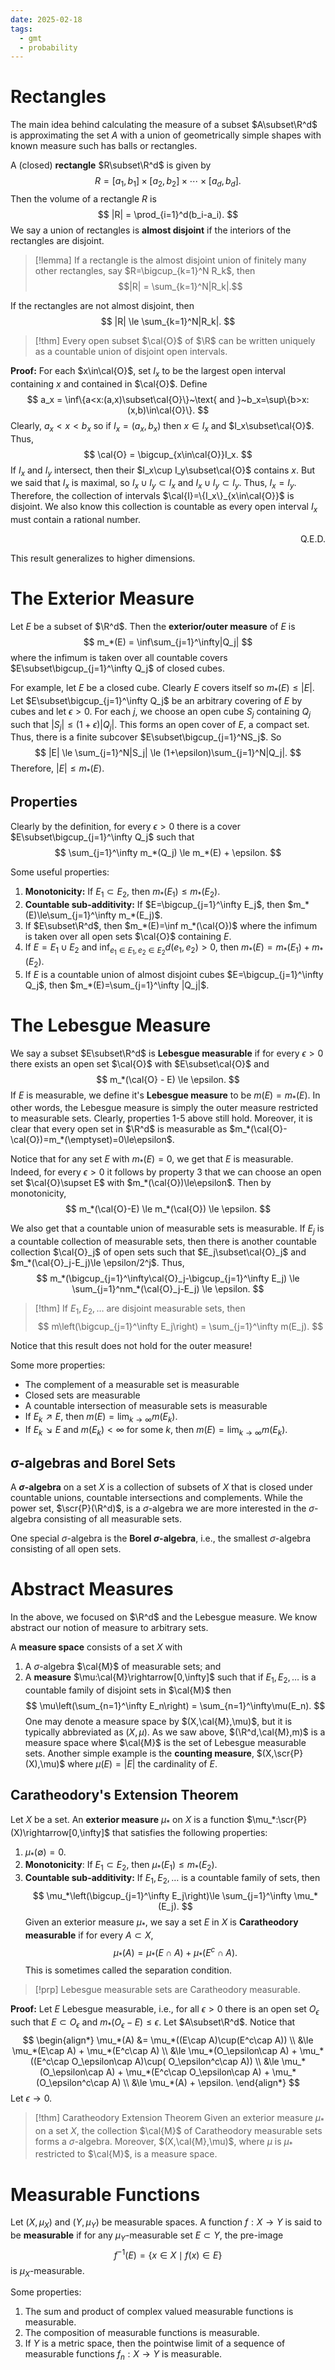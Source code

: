 ```yaml
---
date: 2025-02-18
tags:
  - gmt
  - probability
---
```

# Rectangles

The main idea behind calculating the measure of a subset $A\subset\R^d$ is approximating the set $A$ with a union of geometrically simple shapes with known measure such has balls or rectangles.

A (closed) **rectangle** $R\subset\R^d$ is given by 
$$
	R = [a_1,b_1]\times[a_2,b_2]\times\cdots\times[a_d,b_d].
$$
Then the volume of a rectangle $R$ is 
$$
	|R| = \prod_{i=1}^d(b_i-a_i).
$$
We say a union of rectangles is **almost disjoint** if the interiors of the rectangles are disjoint.

> [!lemma]
> If a rectangle is the almost disjoint union of finitely many other rectangles, say $R=\bigcup_{k=1}^N R_k$, then
> $$|R| = \sum_{k=1}^N|R_k|.$$

If the rectangles are not almost disjoint, then 
$$
	|R| \le \sum_{k=1}^N|R_k|.
$$
> [!thm]
> Every open subset $\cal{O}$ of $\R$ can be written uniquely as a countable union of disjoint open intervals.

**Proof:** For each $x\in\cal{O}$, set $I_x$ to be the largest open interval containing $x$ and contained in $\cal{O}$. Define
$$
	a_x = \inf\{a<x:(a,x)\subset\cal{O}\}~\text{ and }~b_x=\sup\{b>x:(x,b)\in\cal{O}\}.
$$
Clearly, $a_x<x<b_x$ so if $I_x=(a_x,b_x)$ then $x\in I_x$ and $I_x\subset\cal{O}$. Thus,
$$
	\cal{O} = \bigcup_{x\in\cal{O}}I_x.
$$
If $I_x$ and $I_y$ intersect, then their $I_x\cup I_y\subset\cal{O}$ contains $x$. But we said that $I_x$ is maximal, so $I_x\cup I_y\subset I_x$ and $I_x\cup I_y\subset I_y$. Thus, $I_x=I_y$. Therefore, the collection of intervals $\cal{I}=\{I_x\}_{x\in\cal{O}}$ is disjoint. We also know this collection is countable as every open interval $I_x$ must contain a rational number.
<p style='text-align: right'>Q.E.D.</p>

This result generalizes to higher dimensions.

# The Exterior Measure

Let $E$ be a subset of $\R^d$. Then the **exterior/outer measure** of $E$ is
$$
	m_*(E) = \inf\sum_{j=1}^\infty|Q_j|
$$
where the infimum is taken over all countable covers $E\subset\bigcup_{j=1}^\infty Q_j$ of closed cubes.

For example, let $E$ be a closed cube. Clearly $E$ covers itself so $m_*(E)\le|E|$. Let $E\subset\bigcup_{j=1}^\infty Q_j$ be an arbitrary covering of $E$ by cubes and let $\epsilon>0$. For each $j$, we choose an open cube $S_j$ containing $Q_j$ such that $|S_j|\le(1+\epsilon)|Q_j|$. This forms an open cover of $E$, a compact set. Thus, there is a finite subcover $E\subset\bigcup_{j=1}^NS_j$. So
$$
	|E| \le \sum_{j=1}^N|S_j| \le (1+\epsilon)\sum_{j=1}^N|Q_j|.
$$
Therefore, $|E|\le m_*(E)$.

## Properties

Clearly by the definition, for every $\epsilon>0$ there is a cover $E\subset\bigcup_{j=1}^\infty Q_j$ such that
$$
	\sum_{j=1}^\infty m_*(Q_j) \le m_*(E) + \epsilon.
$$

Some useful properties:

1. **Monotonicity:** If $E_1\subset E_2$, then $m_*(E_1)\le m_*(E_2)$.
2. **Countable sub-additivity:** If $E=\bigcup_{j=1}^\infty E_j$, then $m_*(E)\le\sum_{j=1}^\infty m_*(E_j)$.
3. If $E\subset\R^d$, then $m_*(E)=\inf m_*(\cal{O})$ where the infimum is taken over all open sets $\cal{O}$ containing $E$.
4. If $E=E_1\cup E_2$ and $\inf_{e_1\in E_1, e_2\in E_2} d(e_1,e_2) > 0$, then $m_*(E) = m_*(E_1) + m_*(E_2)$.
5. If $E$ is a countable union of almost disjoint cubes $E=\bigcup_{j=1}^\infty Q_j$, then $m_*(E)=\sum_{j=1}^\infty |Q_j|$.

# The Lebesgue Measure

We say a subset $E\subset\R^d$ is **Lebesgue measurable** if for every $\epsilon>0$ there exists an open set $\cal{O}$ with $E\subset\cal{O}$ and
$$
	m_*(\cal{O} - E) \le \epsilon.
$$
If $E$ is measurable, we define it's **Lebesgue measure** to be $m(E)=m_*(E)$. In other words, the Lebesgue measure is simply the outer measure restricted to measurable sets. Clearly, properties 1-5 above still hold. Moreover, it is clear that every open set in $\R^d$ is measurable as $m_*(\cal{O}-\cal{O})=m_*(\emptyset)=0\le\epsilon$.

Notice that for any set $E$ with $m_*(E)=0$, we get that $E$ is measurable. Indeed, for every $\epsilon>0$ it follows by property 3 that we can choose an open set $\cal{O}\supset E$ with $m_*(\cal{O})\le\epsilon$. Then by monotonicity,
$$
	m_*(\cal{O}-E) \le m_*(\cal{O}) \le \epsilon.
$$

We also get that a countable union of measurable sets is measurable. If $E_j$ is a countable collection of measurable sets, then there is another countable collection $\cal{O}_j$ of open sets such that $E_j\subset\cal{O}_j$ and $m_*(\cal{O}_j-E_j)\le \epsilon/2^j$. Thus,
$$
	m_*(\bigcup_{j=1}^\infty\cal{O}_j-\bigcup_{j=1}^\infty E_j) \le \sum_{j=1}^nm_*(\cal{O}_j-E_j) \le \epsilon.
$$

> [!thm]
> If $E_1,E_2,\dots$ are disjoint measurable sets, then
> $$
> 	m\left(\bigcup_{j=1}^\infty E_j\right) = \sum_{j=1}^\infty m(E_j).
> $$

Notice that this result does not hold for the outer measure!

Some more properties:
- The complement of a measurable set is measurable
- Closed sets are measurable
- A countable intersection of measurable sets is measurable
- If $E_k\nearrow E$, then $m(E)=\lim_{k\rightarrow\infty}m(E_k)$.
- If $E_k\searrow E$ and $m(E_k)<\infty$ for some $k$, then $m(E)=\lim_{k\rightarrow\infty}m(E_k)$.

## σ-algebras and Borel Sets

A **$\sigma$-algebra** on a set $X$ is a collection of subsets of $X$ that is closed under countable unions, countable intersections and complements. While the power set, $\scr{P}(\R^d)$, is a $\sigma$-algebra we are more interested in the $\sigma$-algebra consisting of all measurable sets. 

One special $\sigma$-algebra is the **Borel $\sigma$-algebra**, i.e., the smallest $\sigma$-algebra consisting of all open sets.

# Abstract Measures

In the above, we focused on $\R^d$ and the Lebesgue measure. We know abstract our notion of measure to arbitrary sets.

A **measure space** consists of a set $X$ with
1. A $\sigma$-algebra $\cal{M}$ of measurable sets; and
2. A **measure** $\mu:\cal{M}\rightarrow[0,\infty]$ such that if $E_1,E_2,\dots$ is a countable family of disjoint sets in $\cal{M}$ then
$$
	\mu\left(\sum_{n=1}^\infty E_n\right) = \sum_{n=1}^\infty\mu(E_n).
$$
One may denote a measure space by $(X,\cal{M},\mu)$, but it is typically abbreviated as $(X,\mu)$. As we saw above, $(\R^d,\cal{M},m)$ is a measure space where $\cal{M}$ is the set of Lebesgue measurable sets. Another simple example is the **counting measure**, $(X,\scr{P}(X),\mu)$ where $\mu(E)=|E|$ the cardinality of $E$.

## Caratheodory's Extension Theorem

Let $X$ be a set. An **exterior measure** $\mu_*$ on $X$ is a function $\mu_*:\scr{P}(X)\rightarrow[0,\infty]$ that satisfies the following properties:
1. $\mu_*(\emptyset)=0$.
2. **Monotonicity**: If $E_1\subset E_2$, then $\mu_*(E_1)\le m_*(E_2)$.
3. **Countable sub-additivity:** If $E_1, E_2,\dots$ is a countable family of sets, then 
$$
	\mu_*\left(\bigcup_{j=1}^\infty E_j\right)\le \sum_{j=1}^\infty \mu_*(E_j).
$$
Given an exterior measure $\mu_*$, we say a set $E$ in $X$ is **Caratheodory measurable** if for every $A\subset X$,
$$
	\mu_*(A) = \mu_*(E\cap A) + \mu_*(E^c\cap A).
$$
This is sometimes called the separation condition.

> [!prp]
> Lebesgue measurable sets are Caratheodory measurable.

**Proof:** Let $E$ Lebesgue measurable, i.e., for all $\epsilon>0$ there is an open set $O_\epsilon$ such that $E\subset O_\epsilon$ and $m_*(O_\epsilon-E)\le \epsilon$. Let $A\subset\R^d$. Notice that
$$
\begin{align*}
	\mu_*(A) &= \mu_*((E\cap A)\cup(E^c\cap A)) \\ 
	&\le \mu_*(E\cap A) + \mu_*(E^c\cap A) \\
	&\le \mu_*(O_\epsilon\cap A) + \mu_*((E^c\cap O_\epsilon\cap A)\cup( O_\epsilon^c\cap A)) \\
	&\le \mu_*(O_\epsilon\cap A) + \mu_*(E^c\cap O_\epsilon\cap A) + \mu_*(O_\epsilon^c\cap A) \\
	&\le \mu_*(A) + \epsilon.
\end{align*}
$$
Let $\epsilon\rightarrow0$.

> [!thm] Caratheodory Extension Theorem
> Given an exterior measure $\mu_*$ on a set $X$, the collection $\cal{M}$ of Caratheodory measurable sets forms a $\sigma$-algebra. Moreover, $(X,\cal{M},\mu)$, where $\mu$ is $\mu_*$ restricted to $\cal{M}$, is a measure space.


# Measurable Functions

Let $(X, \mu_X)$ and $(Y,\mu_Y)$ be measurable spaces. A function $f:X\rightarrow Y$ is said to be **measurable** if for any $\mu_Y$-measurable set $E\subset Y$, the pre-image 
$$
	f^{-1}(E) = \{x\in X\mid f(x)\in E\}
$$
is $\mu_X$-measurable.

Some properties:
1. The sum and product of complex valued measurable functions is measurable.
2. The composition of measurable functions is measurable.
3. If $Y$ is a metric space, then the pointwise limit of a sequence of measurable functions $f_n:X\rightarrow Y$ is measurable.


